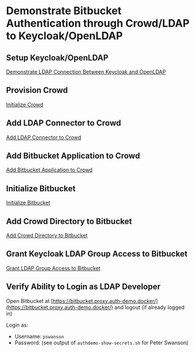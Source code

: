 # Demonstrate Bitbucket Authentication through Crowd/LDAP to Keycloak/OpenLDAP

## Setup Keycloak/OpenLDAP

[Demonstrate LDAP Connection Between Keycloak and OpenLDAP](Demonstrate-LDAP-Connection-Between-Keycloak-and-OpenLDAP.md)

## Provision Crowd

[Initialize Crowd](Crowd_Initialize-Crowd.md)

## Add LDAP Connector to Crowd

[Add LDAP Connector to Crowd](Crowd_Add-LDAP-Connector-to-Crowd.md)

## Add Bitbucket Application to Crowd

[Add Bitbucket Application to Crowd](Crowd_Add-Bitbucket-Application-to-Crowd.md)

## Initialize Bitbucket

[Initialize Bitbucket](Bitbucket_Initialize-Bitbucket.md)

## Add Crowd Directory to Bitbucket

[Add Crowd Directory to Bitbucket](Bitbucket_Add-Crowd-Directory-to-Bitbucket.md)

## Grant Keycloak LDAP Group Access to Bitbucket

[Grant LDAP Group Access to Bitbucket](Bitbucket_Grant-LDAP-Group-Access-to-Bitbucket.md)

## Verify Ability to Login as LDAP Developer

Open Bitbucket at [https://bitbucket.proxy.auth-demo.docker/](https://bitbucket.proxy.auth-demo.docker/)
and logout (if already logged in)

Login as:

* Username: `pswanson`
* Password: (see output of `authdemo-show-secrets.sh` for Peter Swanson)
